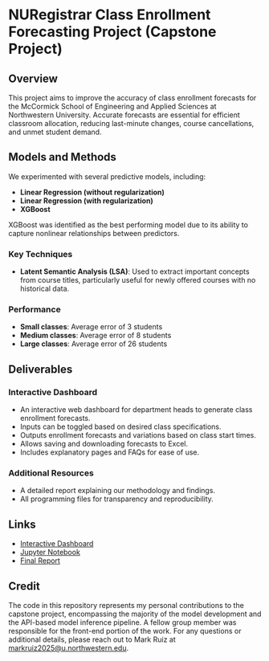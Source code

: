 # NURegistrar Class Enrollment Forecasting Project (Capstone Project)

## Overview

This project aims to improve the accuracy of class enrollment forecasts for the McCormick School of Engineering and Applied Sciences at Northwestern University. Accurate forecasts are essential for efficient classroom allocation, reducing last-minute changes, course cancellations, and unmet student demand.

## Models and Methods

We experimented with several predictive models, including:
- **Linear Regression (without regularization)**
- **Linear Regression (with regularization)**
- **XGBoost**

XGBoost was identified as the best performing model due to its ability to capture nonlinear relationships between predictors.

### Key Techniques
- **Latent Semantic Analysis (LSA)**: Used to extract important concepts from course titles, particularly useful for newly offered courses with no historical data.

### Performance
- **Small classes**: Average error of 3 students
- **Medium classes**: Average error of 8 students
- **Large classes**: Average error of 26 students

## Deliverables

### Interactive Dashboard
- An interactive web dashboard for department heads to generate class enrollment forecasts.
- Inputs can be toggled based on desired class specifications.
- Outputs enrollment forecasts and variations based on class start times.
- Allows saving and downloading forecasts to Excel.
- Includes explanatory pages and FAQs for ease of use.

### Additional Resources
- A detailed report explaining our methodology and findings.
- All programming files for transparency and reproducibility.

## Links
- [Interactive Dashboard](https://nuregistrarforecasting.web.app/dashboard)
- [Jupyter Notebook](https://github.com/mrbt03/NURegistrar/blob/main/XGBoostTest.ipynb)
- [Final Report](https://github.com/mrbt03/NURegistrar/blob/c4be6ab30852b7020d7e9c8bfc154afe6e593736/NU%20Registrar%20Final%20Report.pdf)
  
## Credit
The code in this repository represents my personal contributions to the capstone project, encompassing the majority of the model development and the API-based model inference pipeline. A fellow group member was responsible for the front-end portion of the work. For any questions or additional details, please reach out to Mark Ruiz at markruiz2025@u.northwestern.edu.

